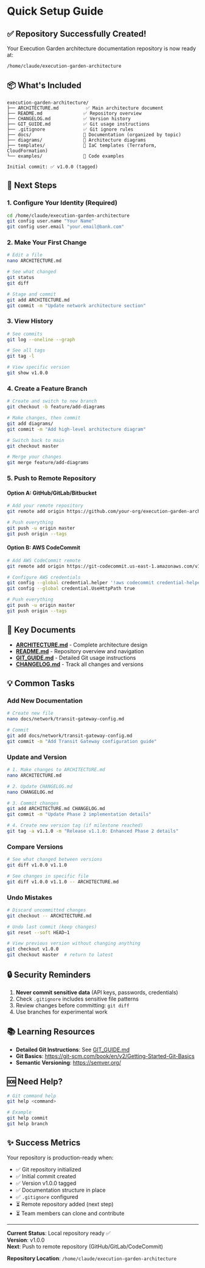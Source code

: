 # Quick Setup Guide

## ✅ Repository Successfully Created!

Your Execution Garden architecture documentation repository is now ready at:
```
/home/claude/execution-garden-architecture
```

## 📦 What's Included

```
execution-garden-architecture/
├── ARCHITECTURE.md          ✅ Main architecture document
├── README.md               ✅ Repository overview
├── CHANGELOG.md            ✅ Version history
├── GIT_GUIDE.md            ✅ Git usage instructions
├── .gitignore              ✅ Git ignore rules
├── docs/                   📁 Documentation (organized by topic)
├── diagrams/               📁 Architecture diagrams
├── templates/              📁 IaC templates (Terraform, CloudFormation)
└── examples/               📁 Code examples

Initial commit: ✅ v1.0.0 (tagged)
```

## 🚀 Next Steps

### 1. Configure Your Identity (Required)
```bash
cd /home/claude/execution-garden-architecture
git config user.name "Your Name"
git config user.email "your.email@bank.com"
```

### 2. Make Your First Change
```bash
# Edit a file
nano ARCHITECTURE.md

# See what changed
git status
git diff

# Stage and commit
git add ARCHITECTURE.md
git commit -m "Update network architecture section"
```

### 3. View History
```bash
# See commits
git log --oneline --graph

# See all tags
git tag -l

# View specific version
git show v1.0.0
```

### 4. Create a Feature Branch
```bash
# Create and switch to new branch
git checkout -b feature/add-diagrams

# Make changes, then commit
git add diagrams/
git commit -m "Add high-level architecture diagram"

# Switch back to main
git checkout master

# Merge your changes
git merge feature/add-diagrams
```

### 5. Push to Remote Repository

#### Option A: GitHub/GitLab/Bitbucket
```bash
# Add your remote repository
git remote add origin https://github.com/your-org/execution-garden-architecture.git

# Push everything
git push -u origin master
git push origin --tags
```

#### Option B: AWS CodeCommit
```bash
# Add AWS CodeCommit remote
git remote add origin https://git-codecommit.us-east-1.amazonaws.com/v1/repos/execution-garden

# Configure AWS credentials
git config --global credential.helper '!aws codecommit credential-helper $@'
git config --global credential.UseHttpPath true

# Push everything
git push -u origin master
git push origin --tags
```

## 📖 Key Documents

- **[ARCHITECTURE.md](./ARCHITECTURE.md)** - Complete architecture design
- **[README.md](./README.md)** - Repository overview and navigation
- **[GIT_GUIDE.md](./GIT_GUIDE.md)** - Detailed Git usage instructions
- **[CHANGELOG.md](./CHANGELOG.md)** - Track all changes and versions

## 💡 Common Tasks

### Add New Documentation
```bash
# Create new file
nano docs/network/transit-gateway-config.md

# Commit
git add docs/network/transit-gateway-config.md
git commit -m "Add Transit Gateway configuration guide"
```

### Update and Version
```bash
# 1. Make changes to ARCHITECTURE.md
nano ARCHITECTURE.md

# 2. Update CHANGELOG.md
nano CHANGELOG.md

# 3. Commit changes
git add ARCHITECTURE.md CHANGELOG.md
git commit -m "Update Phase 2 implementation details"

# 4. Create new version tag (if milestone reached)
git tag -a v1.1.0 -m "Release v1.1.0: Enhanced Phase 2 details"
```

### Compare Versions
```bash
# See what changed between versions
git diff v1.0.0 v1.1.0

# See changes in specific file
git diff v1.0.0 v1.1.0 -- ARCHITECTURE.md
```

### Undo Mistakes
```bash
# Discard uncommitted changes
git checkout -- ARCHITECTURE.md

# Undo last commit (keep changes)
git reset --soft HEAD~1

# View previous version without changing anything
git checkout v1.0.0
git checkout master  # return to latest
```

## 🔒 Security Reminders

1. **Never commit sensitive data** (API keys, passwords, credentials)
2. Check `.gitignore` includes sensitive file patterns
3. Review changes before committing: `git diff`
4. Use branches for experimental work

## 📚 Learning Resources

- **Detailed Git Instructions**: See [GIT_GUIDE.md](./GIT_GUIDE.md)
- **Git Basics**: https://git-scm.com/book/en/v2/Getting-Started-Git-Basics
- **Semantic Versioning**: https://semver.org/

## 🆘 Need Help?

```bash
# Git command help
git help <command>

# Example
git help commit
git help branch
```

## ✨ Success Metrics

Your repository is production-ready when:
- ✅ Git repository initialized
- ✅ Initial commit created
- ✅ Version v1.0.0 tagged
- ✅ Documentation structure in place
- ✅ `.gitignore` configured
- ⏳ Remote repository added (next step)
- ⏳ Team members can clone and contribute

---

**Current Status**: Local repository ready ✅  
**Version**: v1.0.0  
**Next**: Push to remote repository (GitHub/GitLab/CodeCommit)

**Repository Location**: `/home/claude/execution-garden-architecture`
